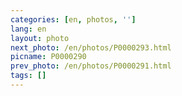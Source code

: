 ```yaml
---
categories: [en, photos, '']
lang: en
layout: photo
next_photo: /en/photos/P0000293.html
picname: P0000290
prev_photo: /en/photos/P0000291.html
tags: []
---
```

